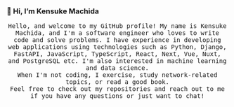 ### 👋 Hi, I’m Kensuke Machida

<p align="center">
  <samp>
    Hello, and welcome to my GitHub profile! My name is Kensuke Machida, and I'm a software engineer who loves to write code and solve problems. I have experience in developing web applications using technologies such as Python, Django, FastAPI, JavaScript, TypeScript, React, Next, Vue, Nuxt, and PostgreSQL etc. I'm also interested in machine learning and data science.
    <br>
    When I'm not coding, I exercise, study network-related topics, or read a good book.
    <br>
    Feel free to check out my repositories and reach out to me if you have any questions or just want to chat!
  </samp>
</p>
